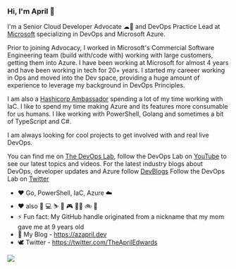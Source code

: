 ### Hi, I'm April 👋


I'm a Senior Cloud Developer Advocate ☁🥑 and DevOps Practice Lead at [Microsoft](https://developer.microsoft.com/en-us/advocates/) specializing in DevOps and Microsoft Azure.

Prior to joining Advocacy, I worked in Microsoft's Commercial Software Engineering team (build with/code with) working with large customers, getting them into Azure. I have been working at Microsoft for almost 4 years and have been working in tech for 20+ years. I started my careeer working in Ops and moved into the Dev space, providing a huge amount of experience to leverage my background in DevOps Principles. 

I am also a [Hashicorp Ambassador](https://www.hashicorp.com/) spending a lot of my time working with IaC. I like to spend my time making Azure and its features more consumable for us humans. I like working with PowerShell, Golang and sometimes a bit of TypeScript and C#. 

I am always looking for cool projects to get involved with and real live DevOps.

You can find me on [The DevOps Lab](https://aka.ms/TheDevOpsLab), follow the DevOps Lab on [YouTube](https://aka.ms/DevOpsLabYT) to see our latest topics and videos.
For the latest industry blogs about DevOps, developer updates and Azure follow [DevBlogs](https://aka.ms/devopsblog)
Follow the DevOps Lab on [Twitter](https://twitter.com/TheDevOpsLab)

- ❤ Go, PowerShell, IaC, Azure ☁️
- ❤ also 🍺 💻 ⛷️ 🤿 🎮 🏊‍♀️ 🚲 🏃‍ 
- ⚡ Fun fact: My GitHub handle originated from a nickname that my mom gave me at 9  years old
- 💬 My Blog - https://azapril.dev
- 🕊 Twitter - https://twitter.com/TheAprilEdwards

![](https://github-readme-stats.vercel.app/api?username=scubaninja&show_icons=true&theme=react)
